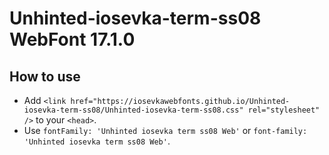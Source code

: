 # Unhinted-iosevka-term-ss08 WebFont 17.1.0

## How to use

- Add `<link href="https://iosevkawebfonts.github.io/Unhinted-iosevka-term-ss08/Unhinted-iosevka-term-ss08.css" rel="stylesheet" />` to your `<head>`.
- Use `fontFamily: 'Unhinted iosevka term ss08 Web'` or `font-family: 'Unhinted iosevka term ss08 Web'`.
